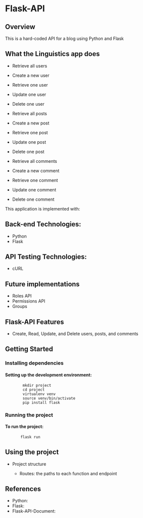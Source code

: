 # Flask-API

 ## Overview
This is a hard-coded API for a blog using Python and Flask

## What the Linguistics app does

- Retrieve all users
- Create a new user
- Retrieve one user
- Update one user
- Delete one user
  
- Retrieve all posts
- Create a new post
- Retrieve one post
- Update one post
- Delete one post

- Retrieve all comments
- Create a new comment
- Retrieve one comment
- Update one comment
- Delete one comment


  
This application is implemented with:

## Back-end Technologies:

- Python
- Flask

## API Testing Technologies:

- cURL


## Future implementations 

   - Roles API
   - Permissions API
   - Groups

   
## Flask-API Features

   - Create, Read, Update, and Delete users, posts, and comments
  
  
  
     
## Getting Started

### Installing dependencies

#### Setting up the development environment:

            mkdir project
            cd project
            virtualenv venv
            source venv/bin/activate
            pip install flask
       
  ### Running the project
  #### To run the project:
           flask run

## Using the project
   - Project structure
          
     - Routes: the paths to each function and endpoint


## References
   - Python:
   - Flask:
   - Flask-API-Document: 
     
 









